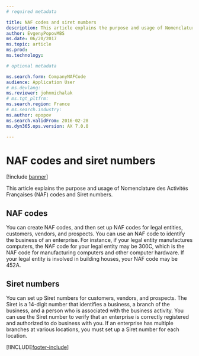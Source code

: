 ```yaml
---
# required metadata

title: NAF codes and siret numbers
description: This article explains the purpose and usage of Nomenclature des Activités Françaises (NAF) codes and Siret numbers in Microsoft Dynamics 365 Finance.
author: EvgenyPopovMBS
ms.date: 06/20/2017
ms.topic: article
ms.prod: 
ms.technology: 

# optional metadata

ms.search.form: CompanyNAFCode
audience: Application User
# ms.devlang: 
ms.reviewer: johnmichalak
# ms.tgt_pltfrm: 
ms.search.region: France
# ms.search.industry: 
ms.author: epopov
ms.search.validFrom: 2016-02-28
ms.dyn365.ops.version: AX 7.0.0

---
```


# NAF codes and siret numbers

[!include [banner](../../includes/banner.md)]

This article explains the purpose and usage of Nomenclature des Activités Françaises (NAF) codes and Siret numbers.

## NAF codes

You can create NAF codes, and then set up NAF codes for legal entities, customers, vendors, and prospects. You can use an NAF code to identify the business of an enterprise. For instance, if your legal entity manufactures computers, the NAF code for your legal entity may be 300C, which is the NAF code for manufacturing computers and other computer hardware. If your legal entity is involved in building houses, your NAF code may be 452A.

## Siret numbers
You can set up Siret numbers for customers, vendors, and prospects. The Siret is a 14-digit number that identifies a business, a branch of the business, and a person who is associated with the business activity. You can use the Siret number to verify that an enterprise is correctly registered and authorized to do business with you. If an enterprise has multiple branches at various locations, you must set up a Siret number for each location.





[!INCLUDE[footer-include](../../../includes/footer-banner.md)]
